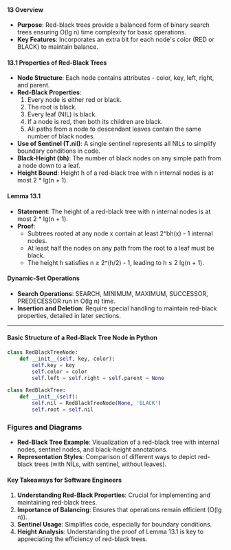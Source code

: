 #### 13 Overview
- **Purpose**: Red-black trees provide a balanced form of binary search trees ensuring O(lg n) time complexity for basic operations.
- **Key Features**: Incorporates an extra bit for each node's color (RED or BLACK) to maintain balance.
#### 13.1 Properties of Red-Black Trees
- **Node Structure**: Each node contains attributes - color, key, left, right, and parent.
- **Red-Black Properties**:
  1. Every node is either red or black.
  2. The root is black.
  3. Every leaf (NIL) is black.
  4. If a node is red, then both its children are black.
  5. All paths from a node to descendant leaves contain the same number of black nodes.
- **Use of Sentinel (T.nil)**: A single sentinel represents all NILs to simplify boundary conditions in code.
- **Black-Height (bh)**: The number of black nodes on any simple path from a node down to a leaf.
- **Height Bound**: Height h of a red-black tree with n internal nodes is at most 2 * lg(n + 1).
#### Lemma 13.1
- **Statement**: The height of a red-black tree with n internal nodes is at most 2 * lg(n + 1).
- **Proof**:
  - Subtrees rooted at any node x contain at least 2^bh(x) - 1 internal nodes.
  - At least half the nodes on any path from the root to a leaf must be black.
  - The height h satisfies n ≥ 2^(h/2) - 1, leading to h ≤ 2 lg(n + 1).
#### Dynamic-Set Operations
- **Search Operations**: SEARCH, MINIMUM, MAXIMUM, SUCCESSOR, PREDECESSOR run in O(lg n) time.
- **Insertion and Deletion**: Require special handling to maintain red-black properties, detailed in later sections.
---
#### Basic Structure of a Red-Black Tree Node in Python
```python
class RedBlackTreeNode:
    def __init__(self, key, color):
        self.key = key
        self.color = color
        self.left = self.right = self.parent = None

class RedBlackTree:
    def __init__(self):
        self.nil = RedBlackTreeNode(None, 'BLACK')
        self.root = self.nil
```
### Figures and Diagrams
- **Red-Black Tree Example**: Visualization of a red-black tree with internal nodes, sentinel nodes, and black-height annotations.
- **Representation Styles**: Comparison of different ways to depict red-black trees (with NILs, with sentinel, without leaves).
#### Key Takeaways for Software Engineers
1. **Understanding Red-Black Properties**: Crucial for implementing and maintaining red-black trees.
2. **Importance of Balancing**: Ensures that operations remain efficient (O(lg n)).
3. **Sentinel Usage**: Simplifies code, especially for boundary conditions.
4. **Height Analysis**: Understanding the proof of Lemma 13.1 is key to appreciating the efficiency of red-black trees.